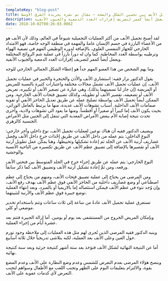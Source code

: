 ```yaml
---
templateKey: "blog-post"
title: عمليات تجميل الأنف بين تحسين الشكل والصحة – مقال تم نشره بجريدة الشرق الاوسط
description: لقد أصبح تجميل الأنف من أكثر العمليات التجميلية شيوعاً في العالم، وذلك لأن الأنف هو من الأعضاء البارزة في جسم الإنسان عامةً والمهمة في منطقة الوجه خاصة، فهو الامتداد الخارجي للجهاز التنفسي العلوي، بالإضافة لدوره الوظيفي المهم في تصفية الهواء وترطيبه بواسطة الغدد المخاطية. كما وان له دوراً بارزاً في عملية شم الروائح المختلفة ويعمل أيضاً كممر لتصريف إفرازات الغدد الدمعية والجيوب الأنفية.
date: 2018-10-02T00:26:03.086Z
---
```


لقد أصبح تجميل الأنف من أكثر العمليات التجميلية شيوعاً في العالم، وذلك لأن الأنف هو من الأعضاء البارزة في جسم الإنسان عامةً والمهمة في منطقة الوجه خاصة، فهو الامتداد الخارجي للجهاز التنفسي العلوي، بالإضافة لدوره الوظيفي المهم في تصفية الهواء وترطيبه بواسطة الغدد المخاطية. كما وان له دوراً بارزاً في عملية شم الروائح المختلفة ويعمل أيضاً كممر لتصريف إفرازات الغدد الدمعية والجيوب الأنفية.

وما يهم الشخص من هذا العضو المهم جداً هو إعطاء الشكل الجمالي الخارجي للوجه.

يقول الدكتور نزار فقيه: استشاري الأنف والأذن والحنجرة والخبير في عمليات تجميل الأنف، إن عمليات تجميل الأنف تشمل مجالات مختلفة واعتبارات كثيرة بالنسبة للمريض أو المريضة (إن جاز لنا تسميتهما بذلك)، وهي عبارة عن تصغير الأنف أو تكبيره، تعريض الأنف أو تضعيفه، تقصير الأنف أو تطويله، وكذلك تضييق فتحات الأنف الخارجية. ومن الممكن أيضاً تجميل الأنف بواسطة تصليح عمله عن طريق تعديل الحاجز الأنفي أو تقوية صمامات الأنف الداخلية. أسباب تشوهات الأنف عديدة، منها ما يرتبط بالعامل الوراثي، بحيث يكون الأنف إما كبيراً أو صغيراً أو أفطساً. ومنها ما يعود الى تشوهات ولادية، وأخرى تحدث نتيجة إصابة الأم ببعض الأمراض المعدية التي تنتقل إلى الجنين مثل الأمراض الجنسية كالزهري.

ويضيف الدكتور فقيه أن هناك نوعين لعمليات تجميل الأنف، نوع داخلي وآخر خارجي: النوع الداخلي: يتم عمله من داخل الأنف عن طريق إحْدَاث جرحٍ داخل الأنف وفصل غضاريف أرنبة الأنف عن الجلد ثم إعادة تشكيلها وتخييطها، وهنا يمكن عمل تطويل أرنبة الأنف أو تقصيرها بالإضافة إلى تضييق عظم الأنف عن طريق تكسيره من الناحية الأنسية والوحشية.

النوع الخارجي: يتم عمله عن طريق إجراء جرح في الجلد المتوسط بين فتحتي الأنف ورفعه، ومن ثمَّ إعادة تشكيل أرنبة الأنف وتضييق الأنف كما ذكر سابقاً.

ومن المرضى من يحتاج إلى عملية تضييق فتحات الأنف، ومنهم من يحتاج إلى عظم اصطناعي أو وضع غضاريف داخلية من الحاجز الأنفي فوق عظم الأنف بهدف رفع الأنف، وإن وُجد نتوء في عظم الأنف فيمكن استئصاله إما بالازيميا أو بالمبرد، وبعد انتهاء العملية توضع جبيرة فوق عظم الأنف والأرنبة لتثبيتهما.

تستغرق عملية تجميل الأنف عادةً من ساعة إلى ثلاث ساعات وتتم باستخدام تخدير موضعي أو كلي.

وبإمكان المريض الخروج من المستشفى بعد يوم أو يومين. أما إزالة الجبيرة فتتم بعد عشرة أيام من إجراء العملية.

وينبه الدكتور فقيه المرضى الذين تُجرى لهم مثل هذه العمليات إلى ملاحظة وجود تورم حول العين وعلى الأنف بعد العملية، لكنه يتلاشى تدريجياً خلال ثلاثة أسابيع.

أما عن النتيجة النهائية لشكل الأنف فتؤخذ بعد ستة أشهر كنتيجة جزئية وبعد سنة كنتيجة نهائية.

وينصح هؤلاء المرضى بعدم التعرض للشمس وعدم وضع النظارة على الأنف وعدم المضغ بقوة، والالتزام بتعليمات النوم على الظهر وتجنب اللعب مع الأطفال وسواهم لتجنب التعرض لأي كدمات عفوية على الأنف.
